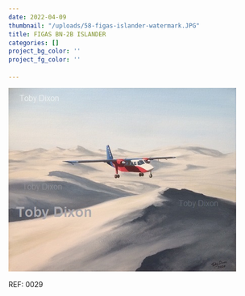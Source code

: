 ```yaml
---
date: 2022-04-09
thumbnail: "/uploads/58-figas-islander-watermark.JPG"
title: FIGAS BN-2B ISLANDER
categories: []
project_bg_color: ''
project_fg_color: ''

---
```

![](/uploads/58-figas-islander-watermark.JPG)

REF: 0029